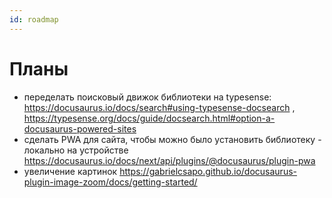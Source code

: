 ```yaml
---
id: roadmap
---
```

# Планы

- переделать поисковый движок библиотеки на typesense: https://docusaurus.io/docs/search#using-typesense-docsearch , https://typesense.org/docs/guide/docsearch.html#option-a-docusaurus-powered-sites
- сделать PWA для сайта, чтобы можно было установить библиотеку - локально на устройстве https://docusaurus.io/docs/next/api/plugins/@docusaurus/plugin-pwa
- увеличение картинок https://gabrielcsapo.github.io/docusaurus-plugin-image-zoom/docs/getting-started/
